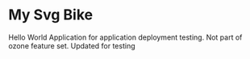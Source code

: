 # My Svg Bike
Hello World Application for application deployment testing. 
Not part of ozone feature set.
Updated for testing
